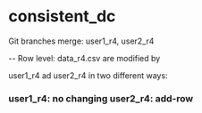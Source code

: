 # consistent_dc
Git branches merge: user1_r4, user2_r4 

-- Row level: data_r4.csv are modified by

user1_r4 ad user2_r4 in two different ways:

### user1_r4: no changing user2_r4: add-row
